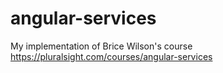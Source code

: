 # angular-services
My implementation of Brice Wilson's course
https://pluralsight.com/courses/angular-services
